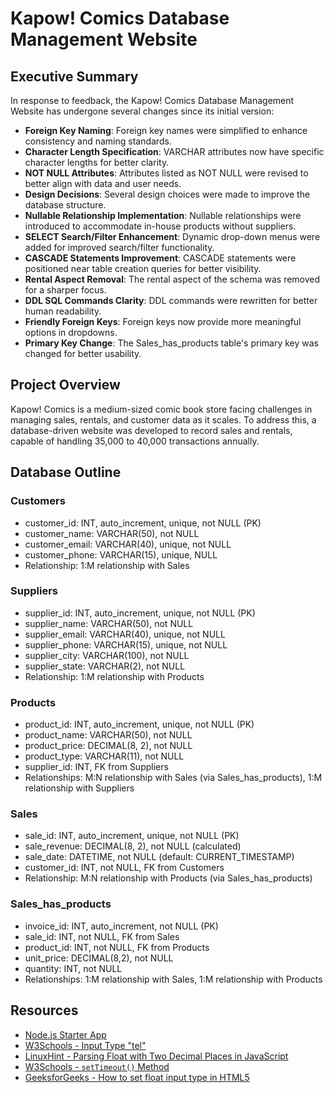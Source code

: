 # Kapow! Comics Database Management Website

## Executive Summary

In response to feedback, the Kapow! Comics Database Management Website has undergone several changes since its initial version:

- **Foreign Key Naming**: Foreign key names were simplified to enhance consistency and naming standards.
- **Character Length Specification**: VARCHAR attributes now have specific character lengths for better clarity.
- **NOT NULL Attributes**: Attributes listed as NOT NULL were revised to better align with data and user needs.
- **Design Decisions**: Several design choices were made to improve the database structure.
- **Nullable Relationship Implementation**: Nullable relationships were introduced to accommodate in-house products without suppliers.
- **SELECT Search/Filter Enhancement**: Dynamic drop-down menus were added for improved search/filter functionality.
- **CASCADE Statements Improvement**: CASCADE statements were positioned near table creation queries for better visibility.
- **Rental Aspect Removal**: The rental aspect of the schema was removed for a sharper focus.
- **DDL SQL Commands Clarity**: DDL commands were rewritten for better human readability.
- **Friendly Foreign Keys**: Foreign keys now provide more meaningful options in dropdowns.
- **Primary Key Change**: The Sales_has_products table's primary key was changed for better usability.

## Project Overview

Kapow! Comics is a medium-sized comic book store facing challenges in managing sales, rentals, and customer data as it scales. To address this, a database-driven website was developed to record sales and rentals, capable of handling 35,000 to 40,000 transactions annually.

## Database Outline

### Customers

- customer_id: INT, auto_increment, unique, not NULL (PK)
- customer_name: VARCHAR(50), not NULL
- customer_email: VARCHAR(40), unique, not NULL
- customer_phone: VARCHAR(15), unique, NULL
- Relationship: 1:M relationship with Sales

### Suppliers

- supplier_id: INT, auto_increment, unique, not NULL (PK)
- supplier_name: VARCHAR(50), not NULL
- supplier_email: VARCHAR(40), unique, not NULL
- supplier_phone: VARCHAR(15), unique, not NULL
- supplier_city: VARCHAR(100), not NULL
- supplier_state: VARCHAR(2), not NULL
- Relationship: 1:M relationship with Products

### Products

- product_id: INT, auto_increment, unique, not NULL (PK)
- product_name: VARCHAR(50), not NULL
- product_price: DECIMAL(8, 2), not NULL
- product_type: VARCHAR(11), not NULL
- supplier_id: INT, FK from Suppliers
- Relationships: M:N relationship with Sales (via Sales_has_products), 1:M relationship with Suppliers

### Sales

- sale_id: INT, auto_increment, unique, not NULL (PK)
- sale_revenue: DECIMAL(8, 2), not NULL (calculated)
- sale_date: DATETIME, not NULL (default: CURRENT_TIMESTAMP)
- customer_id: INT, not NULL, FK from Customers
- Relationship: M:N relationship with Products (via Sales_has_products)

### Sales_has_products

- invoice_id: INT, auto_increment, not NULL (PK)
- sale_id: INT, not NULL, FK from Sales
- product_id: INT, not NULL, FK from Products
- unit_price: DECIMAL(8,2), not NULL
- quantity: INT, not NULL
- Relationships: 1:M relationship with Sales, 1:M relationship with Products

## Resources

- [Node.js Starter App](https://github.com/osu-cs340-ecampus/nodejs-starter-app/tree/main)
- [W3Schools - Input Type "tel"](https://www.w3schools.com/tags/att_input_type_tel.asp)
- [LinuxHint - Parsing Float with Two Decimal Places in JavaScript](https://linuxhint.com/parse-float-with-two-decimal-places-javascript/)
- [W3Schools - `setTimeout()` Method](https://www.w3schools.com/jsref/met_win_settimeout.asp)
- [GeeksforGeeks - How to set float input type in HTML5](https://www.geeksforgeeks.org/how-to-set-float-input-type-in-html5/)
